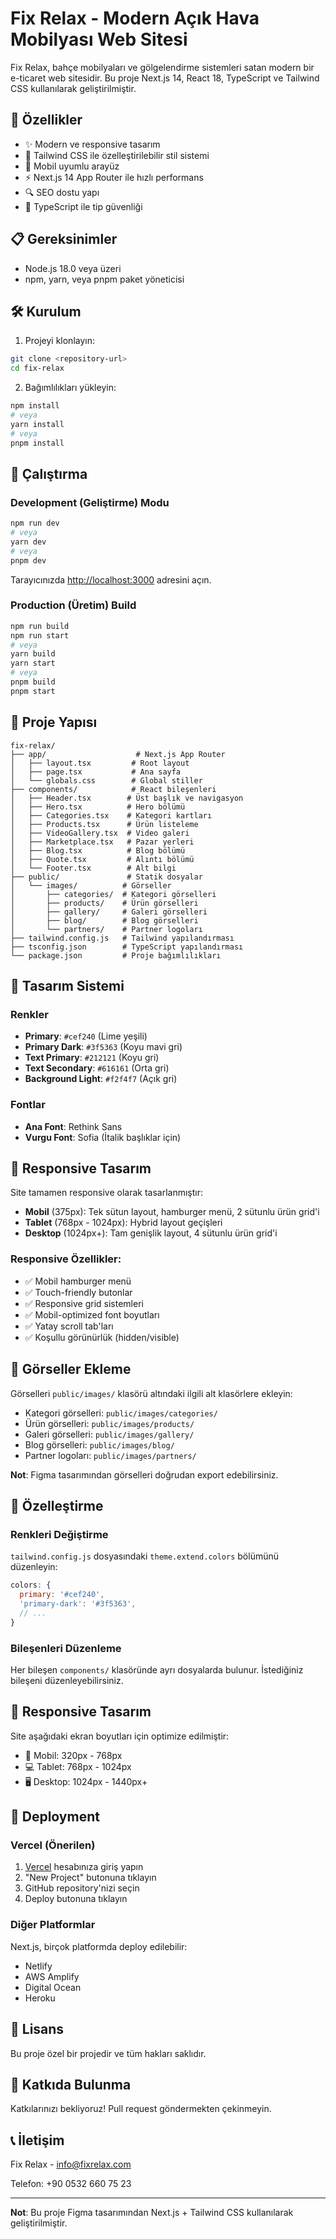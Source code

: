 # Fix Relax - Modern Açık Hava Mobilyası Web Sitesi

Fix Relax, bahçe mobilyaları ve gölgelendirme sistemleri satan modern bir e-ticaret web sitesidir. Bu proje Next.js 14, React 18, TypeScript ve Tailwind CSS kullanılarak geliştirilmiştir.

## 🚀 Özellikler

- ✨ Modern ve responsive tasarım
- 🎨 Tailwind CSS ile özelleştirilebilir stil sistemi
- 📱 Mobil uyumlu arayüz
- ⚡ Next.js 14 App Router ile hızlı performans
- 🔍 SEO dostu yapı
- 🎯 TypeScript ile tip güvenliği

## 📋 Gereksinimler

- Node.js 18.0 veya üzeri
- npm, yarn, veya pnpm paket yöneticisi

## 🛠️ Kurulum

1. Projeyi klonlayın:
```bash
git clone <repository-url>
cd fix-relax
```

2. Bağımlılıkları yükleyin:
```bash
npm install
# veya
yarn install
# veya
pnpm install
```

## 🎯 Çalıştırma

### Development (Geliştirme) Modu

```bash
npm run dev
# veya
yarn dev
# veya
pnpm dev
```

Tarayıcınızda [http://localhost:3000](http://localhost:3000) adresini açın.

### Production (Üretim) Build

```bash
npm run build
npm run start
# veya
yarn build
yarn start
# veya
pnpm build
pnpm start
```

## 📁 Proje Yapısı

```
fix-relax/
├── app/                    # Next.js App Router
│   ├── layout.tsx         # Root layout
│   ├── page.tsx           # Ana sayfa
│   └── globals.css        # Global stiller
├── components/            # React bileşenleri
│   ├── Header.tsx        # Üst başlık ve navigasyon
│   ├── Hero.tsx          # Hero bölümü
│   ├── Categories.tsx    # Kategori kartları
│   ├── Products.tsx      # Ürün listeleme
│   ├── VideoGallery.tsx  # Video galeri
│   ├── Marketplace.tsx   # Pazar yerleri
│   ├── Blog.tsx          # Blog bölümü
│   ├── Quote.tsx         # Alıntı bölümü
│   └── Footer.tsx        # Alt bilgi
├── public/               # Statik dosyalar
│   └── images/          # Görseller
│       ├── categories/  # Kategori görselleri
│       ├── products/    # Ürün görselleri
│       ├── gallery/     # Galeri görselleri
│       ├── blog/        # Blog görselleri
│       └── partners/    # Partner logoları
├── tailwind.config.js   # Tailwind yapılandırması
├── tsconfig.json        # TypeScript yapılandırması
└── package.json         # Proje bağımlılıkları
```

## 🎨 Tasarım Sistemi

### Renkler

- **Primary**: `#cef240` (Lime yeşili)
- **Primary Dark**: `#3f5363` (Koyu mavi gri)
- **Text Primary**: `#212121` (Koyu gri)
- **Text Secondary**: `#616161` (Orta gri)
- **Background Light**: `#f2f4f7` (Açık gri)

### Fontlar

- **Ana Font**: Rethink Sans
- **Vurgu Font**: Sofia (İtalik başlıklar için)

## 📱 Responsive Tasarım

Site tamamen responsive olarak tasarlanmıştır:

- **Mobil** (375px): Tek sütun layout, hamburger menü, 2 sütunlu ürün grid'i
- **Tablet** (768px - 1024px): Hybrid layout geçişleri
- **Desktop** (1024px+): Tam genişlik layout, 4 sütunlu ürün grid'i

### Responsive Özellikler:
- ✅ Mobil hamburger menü
- ✅ Touch-friendly butonlar
- ✅ Responsive grid sistemleri
- ✅ Mobil-optimized font boyutları
- ✅ Yatay scroll tab'ları
- ✅ Koşullu görünürlük (hidden/visible)

## 📸 Görseller Ekleme

Görselleri `public/images/` klasörü altındaki ilgili alt klasörlere ekleyin:

- Kategori görselleri: `public/images/categories/`
- Ürün görselleri: `public/images/products/`
- Galeri görselleri: `public/images/gallery/`
- Blog görselleri: `public/images/blog/`
- Partner logoları: `public/images/partners/`

**Not**: Figma tasarımından görselleri doğrudan export edebilirsiniz.

## 🔧 Özelleştirme

### Renkleri Değiştirme

`tailwind.config.js` dosyasındaki `theme.extend.colors` bölümünü düzenleyin:

```js
colors: {
  primary: '#cef240',
  'primary-dark': '#3f5363',
  // ...
}
```

### Bileşenleri Düzenleme

Her bileşen `components/` klasöründe ayrı dosyalarda bulunur. İstediğiniz bileşeni düzenleyebilirsiniz.

## 📱 Responsive Tasarım

Site aşağıdaki ekran boyutları için optimize edilmiştir:

- 📱 Mobil: 320px - 768px
- 💻 Tablet: 768px - 1024px
- 🖥️ Desktop: 1024px - 1440px+

## 🚀 Deployment

### Vercel (Önerilen)

1. [Vercel](https://vercel.com) hesabınıza giriş yapın
2. "New Project" butonuna tıklayın
3. GitHub repository'nizi seçin
4. Deploy butonuna tıklayın

### Diğer Platformlar

Next.js, birçok platformda deploy edilebilir:
- Netlify
- AWS Amplify
- Digital Ocean
- Heroku

## 📝 Lisans

Bu proje özel bir projedir ve tüm hakları saklıdır.

## 🤝 Katkıda Bulunma

Katkılarınızı bekliyoruz! Pull request göndermekten çekinmeyin.

## 📞 İletişim

Fix Relax - [info@fixrelax.com](mailto:info@fixrelax.com)

Telefon: +90 0532 660 75 23

---

**Not**: Bu proje Figma tasarımından Next.js + Tailwind CSS kullanılarak geliştirilmiştir.

